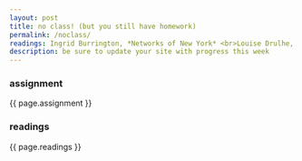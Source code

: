 ```yaml
---
layout: post
title: no class! (but you still have homework)
permalink: /noclass/
readings: Ingrid Burrington, *Networks of New York* <br>Louise Drulhe, [*Critical Atlas of Internet*](http://internet-atlas.net)
description: be sure to update your site with progress this week
---
```


### assignment
{{ page.assignment }}

### readings
{{ page.readings }}